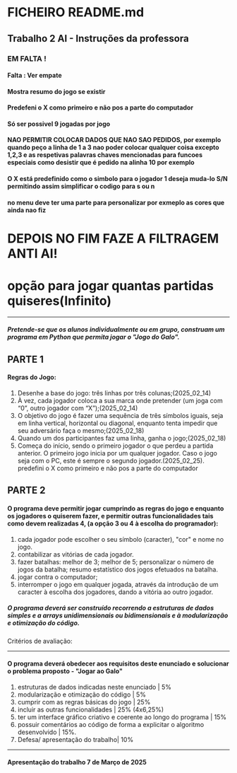 ﻿# FICHEIRO README.md
## Trabalho 2 AI - Instruções da professora

### EM FALTA !
#### Falta : Ver empate
#### Mostra resumo do jogo se existir
#### Predefeni o X como primeiro e não pos a parte do computador
#### Só ser possivel 9 jogadas por jogo
#### NAO PERMITIR COLOCAR DADOS QUE NAO SAO PEDIDOS, por exemplo quando peço a linha de 1 a 3 nao poder colocar qualquer coisa excepto 1,2,3 e as respetivas palavras chaves mencionadas para funcoes especiais como desistir que é pedido na alinha 10 por exemplo
#### O X está predefinido como o simbolo para o jogador 1 deseja muda-lo S/N permitindo assim simplificar o codigo para s ou n
#### no menu deve ter uma parte para personalizar por exmeplo as cores que ainda nao fiz 
# DEPOIS NO FIM FAZE A FILTRAGEM ANTI AI!
# opção para jogar quantas partidas quiseres(Infinito)

________________


##### Pretende-se que os alunos individualmente ou em grupo, construam um programa em Python que permita jogar  o "Jogo do Galo".

## PARTE 1
#### Regras do Jogo:
1. Desenhe a base do jogo: três linhas por três colunas;(2025_02_14)
2.  À vez, cada jogador coloca a sua marca onde pretender (um joga com “0”, outro jogador com “X”);(2025_02_14)
3. O objetivo do jogo é fazer uma sequência de três símbolos iguais, seja em linha vertical, horizontal ou diagonal, enquanto tenta impedir que seu adversário faça o mesmo;(2025_02_18)
4. Quando um dos participantes faz uma linha, ganha o jogo;(2025_02_18)
5. Começa do início, sendo o primeiro jogador o que perdeu a partida anterior. O primeiro jogo inicia por um qualquer jogador. Caso o jogo seja com o PC, este é sempre o segundo jogador.(2025_02_25). predefini o X como primeiro e não pos a parte do computador

## PARTE 2
#### O programa deve permitir jogar cumprindo as regras do jogo e enquanto os jogadores o quiserem fazer, e permitir outras funcionalidades tais como devem realizadas 4, (a opção 3 ou 4 à escolha do programador):
1. cada jogador pode escolher o seu símbolo (caracter), "cor" e nome no jogo.
2. contabilizar as vitórias de cada jogador.
3. fazer batalhas: melhor de 3; melhor de 5; personalizar o número de jogos da batalha; resumo estatístico dos jogos efetuados na batalha.
4. jogar contra o computador;
5. interromper o jogo em qualquer jogada, através da introdução de um caracter à escolha dos jogadores, dando a vitória ao outro jogador.

##### O programa deverá ser construído recorrendo a estruturas de dados simples e a arrays unidimensionais ou bidimensionais e à modularização e otimização do código.
Critérios de avaliação:
________________


#### O programa deverá obedecer aos requisitos deste enunciado e solucionar o problema proposto - "Jogar ao Galo"
1. estruturas de dados indicadas neste enunciado | 5% 
2. modularização e otimização do código | 5% 
3. cumprir com as regras básicas do jogo | 25%
4. incluir as outras funcionalidades | 25% (4x6,25%)
5. ter um interface gráfico criativo e coerente ao longo do programa | 15%
6. possuir comentários ao código de forma a explicitar o algoritmo desenvolvido | 15%.
7. Defesa/ apresentação do trabalho| 10%
________________


#### Apresentação do trabalho 7 de Março de 2025